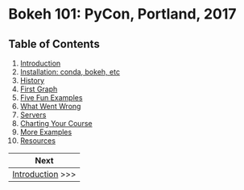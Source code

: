 # Bokeh 101: PyCon, Portland, 2017
## Table of Contents

1. [Introduction](intro.ipynb)
1. [Installation: conda, bokeh, etc](installation.ipynb)
1. [History](history.ipynb)
1. [First Graph](first_graph.ipynb)
1. [Five Fun Examples](five_fun.ipynb)
1. [What Went Wrong](what_went_wrong.ipynb)
1. [Servers](servers.ipynb)
1. [Charting Your Course](charting_your_course.ipynb)
1. [More Examples](more_examples.ipynb)
1. [Resources](resources.ipynb)



| Next |
|:------:|
|[Introduction](./intro.ipynb) >>> |


